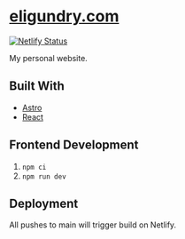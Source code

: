 # [eligundry.com](https://eligundry.com)

[![Netlify Status](https://api.netlify.com/api/v1/badges/124e05a1-30a5-4e2c-bde5-1aa34cce1b4a/deploy-status)](https://app.netlify.com/sites/eligundry/deploys)

My personal website.

## Built With

* [Astro](https://astro.build/)
* [React](https://reactjs.org/)

## Frontend Development

1. `npm ci`
2. `npm run dev`

## Deployment

All pushes to main will trigger build on Netlify.
